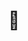 <h1 align="center">
  👋
</h1>
<!-- <p align="center">
  <a href="https://thinkty.net">
    <img
      src="https://img.shields.io/static/v1?style=flat-square&label=%20&message=Homepage&color=FF4500"
      alt="homepage"
    >
  </a>
  <a href="mailto:the.thinkty@gmail.com">
    <img
      src="https://img.shields.io/static/v1?style=flat-square&logo=gmail&label=%20&message=Email&color=fff"
      alt="email"
    >
  </a>
  <a href="https://www.linkedin.com/in/thinkty/">
    <img
      src="https://img.shields.io/static/v1?style=flat-square&logo=linkedin&label=%20&message=LinkedIn&color=0077B5"
      alt="linkedin"
    >
  </a>
  <a href="https://github.com/thinkty">
    <img
      src="https://img.shields.io/static/v1?style=flat-square&logo=github&label=%20&message=Github&color=181717"
      alt="github"
    >
  </a>
</p>
<br/> -->
